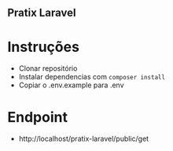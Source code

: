 ## Pratix Laravel

# Instruções
* Clonar repositório
* Instalar dependencias com `composer install`
* Copiar o .env.example para .env

# Endpoint
* http://localhost/pratix-laravel/public/get

